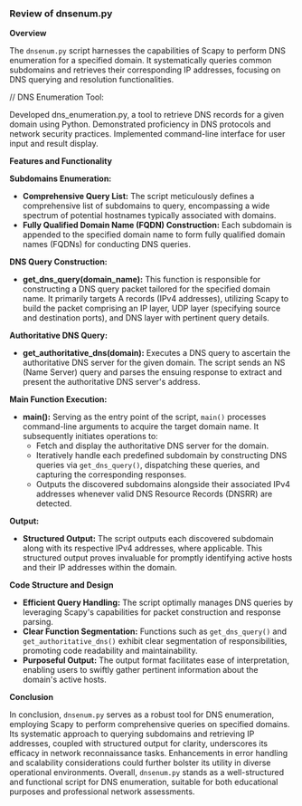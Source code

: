 ### Review of dnsenum.py

**Overview**

The `dnsenum.py` script harnesses the capabilities of Scapy to perform DNS enumeration for a specified domain. It systematically queries common subdomains and retrieves their corresponding IP addresses, focusing on DNS querying and resolution functionalities.

//
DNS Enumeration Tool:

Developed dns_enumeration.py, a tool to retrieve DNS records for a given domain using Python.
Demonstrated proficiency in DNS protocols and network security practices.
Implemented command-line interface for user input and result display.

**Features and Functionality**

**Subdomains Enumeration:**
- **Comprehensive Query List:** The script meticulously defines a comprehensive list of subdomains to query, encompassing a wide spectrum of potential hostnames typically associated with domains.
- **Fully Qualified Domain Name (FQDN) Construction:** Each subdomain is appended to the specified domain name to form fully qualified domain names (FQDNs) for conducting DNS queries.

**DNS Query Construction:**
- **get_dns_query(domain_name):** This function is responsible for constructing a DNS query packet tailored for the specified domain name. It primarily targets A records (IPv4 addresses), utilizing Scapy to build the packet comprising an IP layer, UDP layer (specifying source and destination ports), and DNS layer with pertinent query details.

**Authoritative DNS Query:**
- **get_authoritative_dns(domain):** Executes a DNS query to ascertain the authoritative DNS server for the given domain. The script sends an NS (Name Server) query and parses the ensuing response to extract and present the authoritative DNS server's address.

**Main Function Execution:**
- **main():** Serving as the entry point of the script, `main()` processes command-line arguments to acquire the target domain name. It subsequently initiates operations to:
  - Fetch and display the authoritative DNS server for the domain.
  - Iteratively handle each predefined subdomain by constructing DNS queries via `get_dns_query()`, dispatching these queries, and capturing the corresponding responses.
  - Outputs the discovered subdomains alongside their associated IPv4 addresses whenever valid DNS Resource Records (DNSRR) are detected.

**Output:**
- **Structured Output:** The script outputs each discovered subdomain along with its respective IPv4 addresses, where applicable. This structured output proves invaluable for promptly identifying active hosts and their IP addresses within the domain.

**Code Structure and Design**

- **Efficient Query Handling:** The script optimally manages DNS queries by leveraging Scapy's capabilities for packet construction and response parsing.
- **Clear Function Segmentation:** Functions such as `get_dns_query()` and `get_authoritative_dns()` exhibit clear segmentation of responsibilities, promoting code readability and maintainability.
- **Purposeful Output:** The output format facilitates ease of interpretation, enabling users to swiftly gather pertinent information about the domain's active hosts.

**Conclusion**

In conclusion, `dnsenum.py` serves as a robust tool for DNS enumeration, employing Scapy to perform comprehensive queries on specified domains. Its systematic approach to querying subdomains and retrieving IP addresses, coupled with structured output for clarity, underscores its efficacy in network reconnaissance tasks. Enhancements in error handling and scalability considerations could further bolster its utility in diverse operational environments. Overall, `dnsenum.py` stands as a well-structured and functional script for DNS enumeration, suitable for both educational purposes and professional network assessments.
